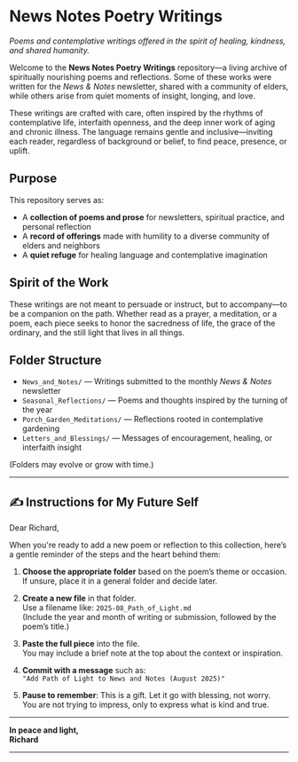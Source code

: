 # News Notes Poetry Writings

*Poems and contemplative writings offered in the spirit of healing, kindness, and shared humanity.*

Welcome to the **News Notes Poetry Writings** repository—a living archive of spiritually nourishing poems and reflections. Some of these works were written for the *News & Notes* newsletter, shared with a community of elders, while others arise from quiet moments of insight, longing, and love.

These writings are crafted with care, often inspired by the rhythms of contemplative life, interfaith openness, and the deep inner work of aging and chronic illness. The language remains gentle and inclusive—inviting each reader, regardless of background or belief, to find peace, presence, or uplift.

## Purpose

This repository serves as:
- A **collection of poems and prose** for newsletters, spiritual practice, and personal reflection
- A **record of offerings** made with humility to a diverse community of elders and neighbors
- A **quiet refuge** for healing language and contemplative imagination

## Spirit of the Work

These writings are not meant to persuade or instruct, but to accompany—to be a companion on the path. Whether read as a prayer, a meditation, or a poem, each piece seeks to honor the sacredness of life, the grace of the ordinary, and the still light that lives in all things.

## Folder Structure

- `News_and_Notes/` — Writings submitted to the monthly *News & Notes* newsletter  
- `Seasonal_Reflections/` — Poems and thoughts inspired by the turning of the year  
- `Porch_Garden_Meditations/` — Reflections rooted in contemplative gardening  
- `Letters_and_Blessings/` — Messages of encouragement, healing, or interfaith insight  

(Folders may evolve or grow with time.)

---

## ✍️ Instructions for My Future Self

Dear Richard,

When you're ready to add a new poem or reflection to this collection, here’s a gentle reminder of the steps and the heart behind them:

1. **Choose the appropriate folder** based on the poem’s theme or occasion.  
   If unsure, place it in a general folder and decide later.

2. **Create a new file** in that folder.  
   Use a filename like: `2025-08_Path_of_Light.md`  
   (Include the year and month of writing or submission, followed by the poem’s title.)

3. **Paste the full piece** into the file.  
   You may include a brief note at the top about the context or inspiration.

4. **Commit with a message** such as:  
   `"Add Path of Light to News and Notes (August 2025)"`

5. **Pause to remember**: This is a gift. Let it go with blessing, not worry.  
   You are not trying to impress, only to express what is kind and true.

---

**In peace and light,**  
**Richard**

---

